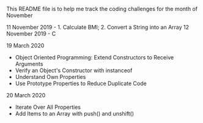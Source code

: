 This README file is to help me track the coding challenges for the month of November

11 November 2019 - 1. Calculate BMI; 2. Convert a String into an Array
12 November 2019 - C

19 March 2020 
  - Object Oriented Programming: Extend Constructors to Receive Arguments
  - Verify an Object's Constructor with instanceof
  - Understand Own Properties
  - Use Prototype Properties to Reduce Duplicate Code
  
20 March 2020
  - Iterate Over All Properties
  - Add Items to an Array with push() and unshift()

